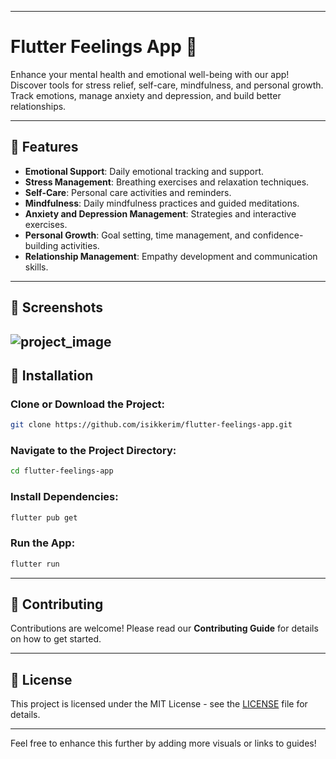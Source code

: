 
---

# Flutter Feelings App 🌱  

Enhance your mental health and emotional well-being with our app! Discover tools for stress relief, self-care, mindfulness, and personal growth. Track emotions, manage anxiety and depression, and build better relationships.

---

## 📱 Features  

- **Emotional Support**: Daily emotional tracking and support.  
- **Stress Management**: Breathing exercises and relaxation techniques.  
- **Self-Care**: Personal care activities and reminders.  
- **Mindfulness**: Daily mindfulness practices and guided meditations.  
- **Anxiety and Depression Management**: Strategies and interactive exercises.  
- **Personal Growth**: Goal setting, time management, and confidence-building activities.  
- **Relationship Management**: Empathy development and communication skills.  

---

## 📸 Screenshots  

![project_image](https://github.com/user-attachments/assets/7cc72374-8841-4ea6-ab36-5883a5df7607)
---

## 🚀 Installation  

### Clone or Download the Project:  
```bash
git clone https://github.com/isikkerim/flutter-feelings-app.git
```  

### Navigate to the Project Directory:  
```bash
cd flutter-feelings-app
```  

### Install Dependencies:  
```bash
flutter pub get
```  

### Run the App:  
```bash
flutter run
```  

---

## 🤝 Contributing  

Contributions are welcome! Please read our **Contributing Guide** for details on how to get started.  

---

## 📜 License  

This project is licensed under the MIT License - see the [LICENSE](LICENSE) file for details.  

---



Feel free to enhance this further by adding more visuals or links to guides!
